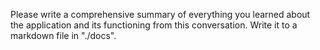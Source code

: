 Please write a comprehensive summary of everything you learned about the application and its functioning from this conversation. Write it to a markdown file in "./docs".